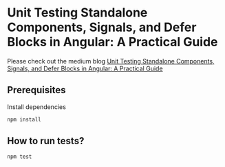 # Unit Testing Standalone Components, Signals, and Defer Blocks in Angular: A Practical Guide

Please check out the medium blog [Unit Testing Standalone Components, Signals, and Defer Blocks in Angular: A Practical Guide](https://medium.com/@daveahern/unit-testing-standalone-components-signals-and-defer-blocks-in-angular-a-practical-guide-821e6d593102)

## Prerequisites

Install dependencies

```bash
npm install
```

## How to run tests?

```bash
npm test
```
